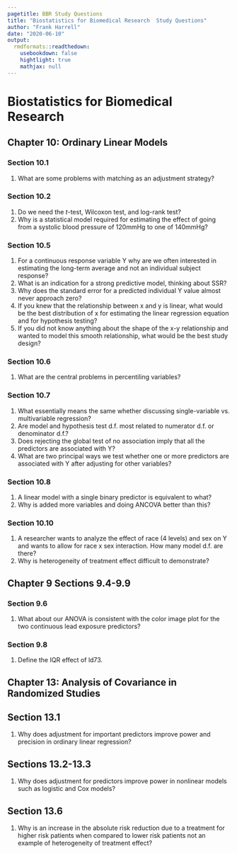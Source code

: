 ```yaml
---
pagetitle: BBR Study Questions
title: "Biostatistics for Biomedical Research  Study Questions"
author: "Frank Harrell"
date: "2020-06-10"
output:
  rmdformats::readthedown:
    usebookdown: false
    hightlight: true
    mathjax: null
---
```


# Biostatistics for Biomedical Research

## Chapter 10: Ordinary Linear Models

### Section 10.1
1. What are some problems with matching as an adjustment strategy?

### Section 10.2
1. Do we need the $t$-test, Wilcoxon test, and log-rank test?
1. Why is a statistical model required for estimating the effect of going from a systolic blood pressure of 120mmHg to one of 140mmHg?

### Section 10.5
1. For a continuous response variable Y why are we often interested in estimating the long-term average and not an individual subject response?
1. What is an indication for a strong predictive model, thinking about SSR?
1. Why does the standard error for a predicted individual Y value almost never approach zero?
1. If you knew that the relationship between x and y is linear, what would be the best distribution of x for estimating the linear regression equation and for hypothesis testing?
1. If you did not know anything about the shape of the x-y relationship and wanted to model this smooth relationship, what would be the best study design?

### Section 10.6

1. What are the central problems in percentiling variables?

### Section 10.7

1. What essentially means the same whether discussing single-variable vs. multivariable regression?
1. Are model and hypothesis test d.f. most related to numerator d.f. or denominator d.f.?
1. Does rejecting the global test of no association imply that all the predictors are associated with Y?
1. What are two principal ways we test whether one or more predictors are associated with Y after adjusting for other variables?

### Section 10.8

1. A linear model with a single binary predictor is equivalent to what?
2. Why is added more variables and doing ANCOVA better than this?

### Section 10.10

1. A researcher wants to analyze the effect of race (4 levels) and sex on Y and wants to allow for race x sex interaction.  How many model d.f. are there?
1. Why is heterogeneity of treatment effect difficult to demonstrate?

## Chapter 9 Sections 9.4-9.9

### Section 9.6
1. What about our ANOVA is consistent with the color image plot for the two continuous lead exposure predictors?

### Section 9.8
1. Define the IQR effect of ld73.

## Chapter 13: Analysis of Covariance in Randomized Studies

## Section 13.1
1. Why does adjustment for important predictors improve power and precision in ordinary linear regression?

## Sections 13.2-13.3
1. Why does adjustment for predictors improve power in nonlinear models such as logistic and Cox models?

## Section 13.6
1. Why is an increase in the absolute risk reduction due to a treatment for higher risk patients when compared to lower risk patients not an example of heterogeneity of treatment effect?
